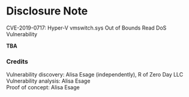 # Disclosure Note

CVE-2019-0717: Hyper-V vmswitch.sys Out of Bounds Read DoS Vulnerability

**TBA**

### Credits

Vulnerability discovery: Alisa Esage (independently), R of Zero Day LLC  
Vulnerability analysis: Alisa Esage  
Proof of concept: Alisa Esage